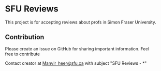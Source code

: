 # SFU Reviews

This project is for accepting reviews about profs in Simon Fraser University.

## Contribution
Please create an issue on GitHub for sharing important information. 
Feel free to contribute

Contact creator at Manvir_heer@sfu.ca with subject "SFU Reviews - *"
